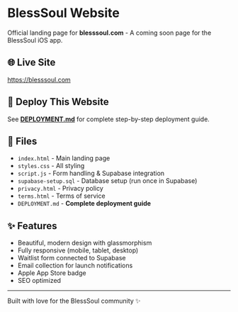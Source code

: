 # BlessSoul Website

Official landing page for **blesssoul.com** - A coming soon page for the BlessSoul iOS app.

## 🌐 Live Site

https://blesssoul.com

## 🚀 Deploy This Website

See **[DEPLOYMENT.md](DEPLOYMENT.md)** for complete step-by-step deployment guide.

## 📁 Files

- `index.html` - Main landing page
- `styles.css` - All styling
- `script.js` - Form handling & Supabase integration
- `supabase-setup.sql` - Database setup (run once in Supabase)
- `privacy.html` - Privacy policy
- `terms.html` - Terms of service
- `DEPLOYMENT.md` - **Complete deployment guide**

## ✨ Features

- Beautiful, modern design with glassmorphism
- Fully responsive (mobile, tablet, desktop)
- Waitlist form connected to Supabase
- Email collection for launch notifications
- Apple App Store badge
- SEO optimized

---

Built with love for the BlessSoul community ✨
